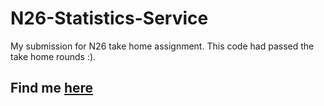 # N26-Statistics-Service
My submission for N26 take home assignment. This code had passed the take home rounds :).

## Find me [here](https://linktr.ee/freeze_francis)
